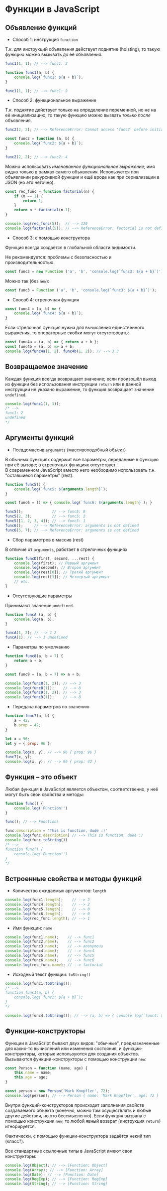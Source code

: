 # Функции в JavaScript

## Объявление функций

+ Способ 1: инструкция `function`

Т.к. для инструкций объявления действует поднятие (hoisting), то такую функцию можно вызывать _до_ её объявления.

```javascript
func1(1, 1); // --> func1: 2

function func1(a, b) {
    console.log(`func1: ${a + b}`);
}

func1(1, 1); // --> func1: 2
```

+ Способ 2: функциональное выражение

Т.к. поднятие действует только на определение переменной, но не на её инициализацию, то такую функцию можно вызвать _только после_ объявления.

```javascript
func2(2, 2); // --> ReferenceError: Cannot access 'func2' before initialization

const func2 = function (a, b) {
    console.log(`func2: ${a + b}`);
}

func2(2, 2); // --> func2: 4
```

Можно использовать _именованное функциональное выражение_; имя видно только в рамках самого объявления. Используется при объявлении рекурсивной функции и ещё вроде как при сериализации в JSON (но это неточно).

```javascript
const rec_func = function factorial(n) {
    if (n == 1) {
        return 1;
    }
    return n * factorial(n-1);
}

console.log(rec_func(5));  // --> 120
console.log(factorial(5)); // --> ReferenceError: factorial is not defined
```

+ Способ 3: с помощью конструктора

Функция всегда создаётся в глобальной области видимости.

Не рекомендуется: проблемы с безопасностью и производительностью.

```javascript
const func3 = new Function ('a', 'b', 'console.log(`func3: ${a + b}`)');
```

Можно так (без `new`):

```javascript
const func3 = Function ('a', 'b', 'console.log(`func3: ${a + b}`)');
```

+ Способ 4: стрелочная функция
```javascript
const func4 = (a, b) => {
    console.log(`func4: ${a + b}`);
}
```

Если стрелочная функция нужна для вычисления единственного выражения, то операторные скобки могут отсутствовать:

```javascript
const func4a = (a, b) => { return a + b };
const func4b = (a, b) => a + b;
console.log(func4a(1, 2), func4b(1, 2)); // --> 3 3
```

## Возвращаемое значение

Каждая функция всегда возвращает значение; если произошёл выход из функции без использования инструкции `return` или в данной инструкции не указано выражение, то функция возвращает значение `undefined`.

```javascript
console.log(func1(1, 1));
/* -->
func1: 2
undefined
*/
```

## Аргументы функций

+ Псевдомассив `arguments` (массивоподобный объект)

В обычных функциях содержит все параметры, переданные в функцию при её вызове; в стрелочных функциях отсутствует.  
В современном JavaScript вместо него необходимо использовать т.н. "оставшиеся параметры" (rest).

```javascript
function func5() {
    console.log(`func5: ${arguments.length}`);
}

const func6 = () => { console.log(`func6: ${arguments.length}`); }

func5();             // --> func5: 0
func5(2, 3);         // --> func5: 2
func5([1, 2, 3, 4]); // --> func5: 1
func6();     // --> ReferenceError: arguments is not defined
func6(5, 7); // --> ReferenceError: arguments is not defined
```

+ Сбор параметров в массив (rest)

В отличие от `arguments`, работает в стрелочных функциях

```javascript
function funcD(first, second, ...rest) {
    console.log(first); // Первый аргумент
    console.log(second); // Второй аргумент
    console.log(rest[0]); // Третий аргумент
    console.log(rest[1]); // Четвертый аргумент
    // etc.
}
```

+ Отсутствующие параметры

Принимают значение `undefined`.

```javascript
function funcA (a, b) {
    console.log(a, b);
}

funcA(1, 2); // --> 1 2
funcA(1); // --> 1 undefined
```

+ Параметры по умолчанию

```javascript
function func8(a, b = 7) {
    return a + b;
}

const func9 = (a, b = 7) => a + b;

console.log(func8(1, 2)); // --> 3
console.log(func8(1));    // --> 8
console.log(func9(1, 2)); // --> 3
console.log(func9(1));    // --> 8
```

+ Передача параметров по значению

```javascript
function func7(a, b) {
    a = 42;
    b.prop = 42;
}

let x = 96;
let y = { prop: 96 };

console.log(x, y); // --> 96 { prop: 96 }
func7(x, y);
console.log(x, y); // --> 96 { prop: 42 }
```

## Функция – это объект

Любая функция в JavaScript является объектом, соответственно, у неё могут быть свои свойства и методы:

```js
function func() {
    console.log('Function!')
}

func(); // --> Function!

func.description = 'This is function, dude :)'
console.log(func.description) // --> This is function, dude :)
console.log(func.toString())
/* -->
function func() {
    console.log('Function!')
}
*/
```

## Встроенные свойства и методы функций

+ Количество ожидаемых аргументов: `length`

```javascript
console.log(func1.length);    // --> 2
console.log(func4.length);    // --> 2
console.log(func5.length);    // --> 0
console.log(func6.length);    // --> 0
console.log(rec_func.length); // --> 1
```

+ Имя функции: `name`

```javascript
console.log(func1.name);    // --> func1
console.log(func2.name);    // --> func2
console.log(func3.name);    // --> anonymous
console.log(func4.name);    // --> func4
console.log(func5.name);    // --> func5
console.log(func6.name);    // --> func6
console.log(rec_func.name); // --> factorial
```

+ Исходный текст функции: `toString()`

```javascript
console.log(func1.toString());
/* -->
function func1(a, b) {
    console.log(`func1: ${a + b}`);
}
*/

console.log(func4.toString()); // --> (a, b) => { console.log(`func4: ${a + b}`); }
```

## Функции-конструкторы

Функции в JavaScript бывают двух видов: "обычные", предназначенные для каких-то вычислений или изменения состояния, и функции-конструкторы, которые используются для создания объектов. Вызываются функции-конструкторы с помощью конструкции `new`:

```js
const Person = function (name, age) {
    this.name = name;
    this.age = age;
}

const person = new Person('Mark Knopfler', 72);
console.log(person); // --> Person { name: 'Mark Knopfler', age: 72 }
```

Внутри функций-конструкторов происходит заполнения свойств создаваемого объекта (конечно, можно там осуществлять и любые другие действия, но это бессмысленно). Если функция вызвана с помощью конструкции `new`, то любой явный возврат (инструкция `return`) игнорируется.

Фактически, с помощью функции-конструктора задаётся некий тип (класс?).

Все стандартные ссылочные типы в JavaScript имеют свои конструкторы:

```js
console.log(Object); // --> [Function: Object]
console.log(Array); // --> [Function: Array]
console.log(Date); // --> [Function: Date]
console.log(RegExp); // --> [Function: RegExp]
console.log(String); // --> [Function: String]
```
